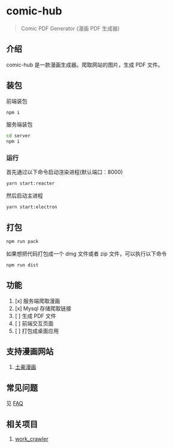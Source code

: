 # comic-hub

> Comic PDF Generator (漫画 PDF 生成器)

## 介绍

comic-hub 是一款漫画生成器。爬取网站的图片，生成 PDF 文件。

## 装包

前端装包

```bash
npm i
```

服务端装包

```bash
cd server
npm i
```

### 运行

首先通过以下命令启动渲染进程(默认端口：8000)

```bash
yarn start:reacter
```

然后启动主进程

```bash
yarn start:electron
```

## 打包

```bash
npm run pack
```

如果想把代码打包成一个 dmg 文件或者 zip 文件，可以执行以下命令

```bash
npm run dist
```

## 功能

1. [x] 服务端爬取漫画
2. [x] Mysql 存储爬取链接
3. [ ] 生成 PDF 文件
4. [ ] 前端交互页面
5. [ ] 打包成桌面应用

## 支持漫画网站

1. [土豪漫画](https://www.manhuagui.com)

## 常见问题

见 [FAQ](./docs/faq.md)

## 相关项目

1. [work_crawler](https://github.com/kanasimi/work_crawler)
